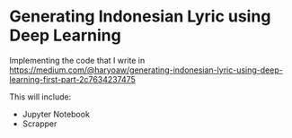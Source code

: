 # Generating Indonesian Lyric using Deep Learning

Implementing the code that I write in https://medium.com/@haryoaw/generating-indonesian-lyric-using-deep-learning-first-part-2c7634237475

This will include:
- Jupyter Notebook
- Scrapper
